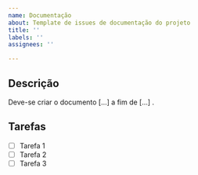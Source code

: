 ```yaml
---
name: Documentação
about: Template de issues de documentação do projeto
title: ''
labels: ''
assignees: ''

---
```


## Descrição

Deve-se criar o documento [...] a fim de [...] .

## Tarefas

- [ ] Tarefa 1
- [ ] Tarefa 2
- [ ] Tarefa 3